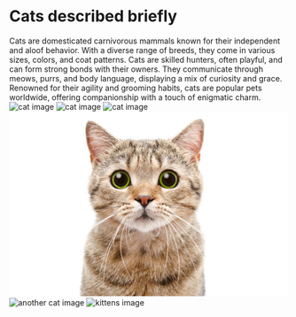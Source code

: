 # Cats described briefly

Cats are domesticated carnivorous mammals known for their independent and aloof behavior. With a diverse range of breeds, they come in various sizes, colors, and coat patterns. Cats are skilled hunters, often playful, and can form strong bonds with their owners. They communicate through meows, purrs, and body language, displaying a mix of curiosity and grace. Renowned for their agility and grooming habits, cats are popular pets worldwide, offering companionship with a touch of enigmatic charm.
![cat image](/animals/cat1.jpg)
![cat image](/animals/cat2.avif)
![cat image](/animals/kitty-cat-kitten-pet.jpeg)
<img src = "cat1.jpg" alt = "cat image">
<img src = "cat2.avif" alt = "another cat image">
<img src = "kitty-cat-kittten-pet.jpeg" alt = "kittens image">
